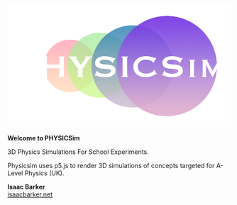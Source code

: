 ![PHYSICSim](./dark-transparent.png)

**Welcome to PHYSICSim**

3D Physics Simulations For School Experiments.

Physicsim uses p5.js to render 3D simulations of concepts targeted for A-Level Physics (UK). 

__Isaac Barker__
<br>[isaacbarker.net](https://www.isaacbarker.net)<br>
